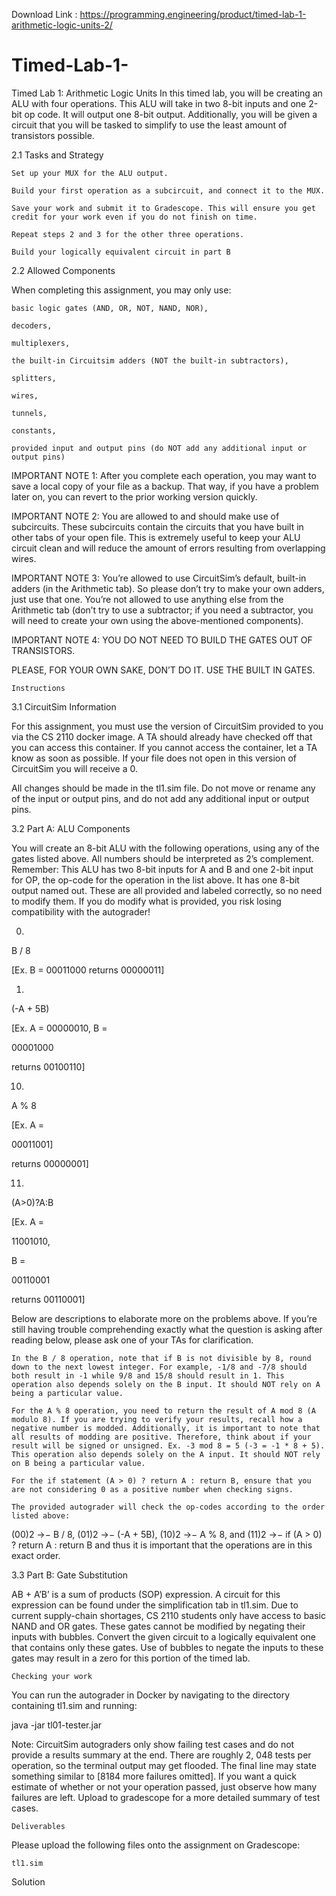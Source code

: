 Download Link : https://programming.engineering/product/timed-lab-1-arithmetic-logic-units-2/

# Timed-Lab-1-
Timed Lab 1: Arithmetic Logic Units
In this timed lab, you will be creating an ALU with four operations. This ALU will take in two 8-bit inputs and one 2-bit op code. It will output one 8-bit output. Additionally, you will be given a circuit that you will be tasked to simplify to use the least amount of transistors possible.

2.1 Tasks and Strategy

    Set up your MUX for the ALU output.

    Build your first operation as a subcircuit, and connect it to the MUX.

    Save your work and submit it to Gradescope. This will ensure you get credit for your work even if you do not finish on time.

    Repeat steps 2 and 3 for the other three operations.

    Build your logically equivalent circuit in part B

2.2 Allowed Components

When completing this assignment, you may only use:

    basic logic gates (AND, OR, NOT, NAND, NOR),

    decoders,

    multiplexers,

    the built-in Circuitsim adders (NOT the built-in subtractors),

    splitters,

    wires,

    tunnels,

    constants,

    provided input and output pins (do NOT add any additional input or output pins)

IMPORTANT NOTE 1: After you complete each operation, you may want to save a local copy of your file as a backup. That way, if you have a problem later on, you can revert to the prior working version quickly.

IMPORTANT NOTE 2: You are allowed to and should make use of subcircuits. These subcircuits contain the circuits that you have built in other tabs of your open file. This is extremely useful to keep your ALU circuit clean and will reduce the amount of errors resulting from overlapping wires.

IMPORTANT NOTE 3: You’re allowed to use CircuitSim’s default, built-in adders (in the Arithmetic tab). So please don’t try to make your own adders, just use that one. You’re not allowed to use anything else from the Arithmetic tab (don’t try to use a subtractor; if you need a subtractor, you will need to create your own using the above-mentioned components).

IMPORTANT NOTE 4: YOU DO NOT NEED TO BUILD THE GATES OUT OF TRANSISTORS.

PLEASE, FOR YOUR OWN SAKE, DON’T DO IT. USE THE BUILT IN GATES.

    Instructions

3.1 CircuitSim Information

For this assignment, you must use the version of CircuitSim provided to you via the CS 2110 docker image. A TA should already have checked off that you can access this container. If you cannot access the container, let a TA know as soon as possible. If your file does not open in this version of CircuitSim you will receive a 0.

All changes should be made in the tl1.sim file. Do not move or rename any of the input or output pins, and do not add any additional input or output pins.

3.2 Part A: ALU Components

You will create an 8-bit ALU with the following operations, using any of the gates listed above. All numbers should be interpreted as 2’s complement. Remember: This ALU has two 8-bit inputs for A and B and one 2-bit input for OP, the op-code for the operation in the list above. It has one 8-bit output named out. These are all provided and labeled correctly, so no need to modify them. If you do modify what is provided, you risk losing compatibility with the autograder!

00.
	

B / 8
	

[Ex. B = 00011000 returns 00000011]

01.
	

(-A + 5B)
	

[Ex. A = 00000010, B =
	

00001000
	

returns 00100110]

10.
	

A % 8
	

[Ex. A =
	

00011001]
	

returns 00000001]

11.
	

(A>0)?A:B
	

[Ex. A =
	

11001010,
	

B =
	

00110001
	

returns 00110001]

Below are descriptions to elaborate more on the problems above. If you’re still having trouble comprehending exactly what the question is asking after reading below, please ask one of your TAs for clarification.

    In the B / 8 operation, note that if B is not divisible by 8, round down to the next lowest integer. For example, -1/8 and -7/8 should both result in -1 while 9/8 and 15/8 should result in 1. This operation also depends solely on the B input. It should NOT rely on A being a particular value.

    For the A % 8 operation, you need to return the result of A mod 8 (A modulo 8). If you are trying to verify your results, recall how a negative number is modded. Additionally, it is important to note that all results of modding are positive. Therefore, think about if your result will be signed or unsigned. Ex. -3 mod 8 = 5 (-3 = -1 * 8 + 5). This operation also depends solely on the A input. It should NOT rely on B being a particular value.

    For the if statement (A > 0) ? return A : return B, ensure that you are not considering 0 as a positive number when checking signs.

    The provided autograder will check the op-codes according to the order listed above:

(00)2 →− B / 8, (01)2 →− (-A + 5B), (10)2 →− A % 8, and (11)2 →− if (A > 0) ? return A : return B and thus it is important that the operations are in this exact order.

3.3 Part B: Gate Substitution

AB + A’B’ is a sum of products (SOP) expression. A circuit for this expression can be found under the simplification tab in tl1.sim. Due to current supply-chain shortages, CS 2110 students only have access to basic NAND and OR gates. These gates cannot be modified by negating their inputs with bubbles. Convert the given circuit to a logically equivalent one that contains only these gates. Use of bubbles to negate the inputs to these gates may result in a zero for this portion of the timed lab.

    Checking your work

You can run the autograder in Docker by navigating to the directory containing tl1.sim and running:

java -jar tl01-tester.jar

Note: CircuitSim autograders only show failing test cases and do not provide a results summary at the end. There are roughly 2, 048 tests per operation, so the terminal output may get flooded. The final line may state something similar to [8184 more failures omitted]. If you want a quick estimate of whether or not your operation passed, just observe how many failures are left. Upload to gradescope for a more detailed summary of test cases.

    Deliverables

Please upload the following files onto the assignment on Gradescope:

    tl1.sim

Solution
